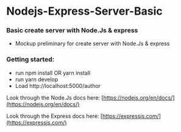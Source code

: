 # Nodejs-Express-Server-Basic
### Basic create server with Node.Js & express 
  * Mockup preliminary for create server with Node.Js & express 
### Getting started:
  * run npm install OR yarn install
  * run yarn develop
  * Load http://localhost:5000/author

Look through the Node.Js docs here: [https://nodejs.org/en/docs/](https://nodejs.org/en/docs/)

Look through the Express docs here: [https://expressjs.com/](https://expressjs.com/)

